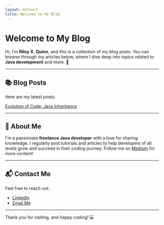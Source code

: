 ```yaml
---
layout: default
title: Welcome to My Blog
---
```


# Welcome to My Blog

Hi, I'm **Riley X. Quinn**, and this is a collection of my blog posts. You can browse through my articles below, where I dive deep into topics related to **Java development** and more. 🎉

---

## 📚 Blog Posts

Here are my latest posts:

[Evolution of Code: Java Inheritance](./_posts/java-inheritance.md)

---

## 🌟 About Me

I'm a passionate **freelance Java developer** with a love for sharing knowledge. I regularly post tutorials and articles to help developers of all levels grow and succeed in their coding journey. Follow me on [Medium](https://medium.com/@yourusername) for more content!

---

## 📬 Contact Me

Feel free to reach out:

- [LinkedIn](https://www.linkedin.com/in/greg-shenefelt)
- [Email Me](mailto:rileyxq@rxquinn.net)

---

Thank you for visiting, and happy coding! 💻
